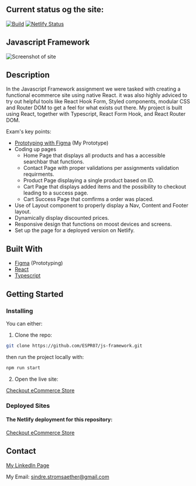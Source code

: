 ## Current status og the site:
[![Build](https://github.com/ESPR07/js-framework/actions/workflows/pipeline.yml/badge.svg)](https://github.com/ESPR07/js-framework/actions/workflows/pipeline.yml)
[![Netlify Status](https://api.netlify.com/api/v1/badges/2019bd94-0636-44fc-8f23-f8cd8e4a89f1/deploy-status)](https://app.netlify.com/sites/checkoutsindre/deploys)

## Javascript Framework
![Screenshot of site](https://github.com/ESPR07/js-framework/assets/111272036/9773bacc-d5b8-4089-a401-582cb35b7ab5)


## Description
In the Javascript Framework assignment we were tasked with creating a functional ecommerce site using native React. it was also highly adviced to try out helpful tools like React Hook Form, Styled components, modular CSS and Router DOM to get a feel for what exists out there. My project is built using React, together with Typescript, React Form Hook, and React Router DOM.

Exam's key points:
- [Prototyping with Figma](https://www.figma.com/file/agEipTTljUAvSIYHZZViAT/JS-Frameworks-Assignment?type=design&node-id=0%3A1&mode=design&t=DCGbBTsTqWicNEQZ-1) (My Prototype)
- Coding up pages
  - Home Page that displays all products and has a accessible searchbar that functions.
  - Contact Page with proper validations per assignments validation requirments.
  - Product Page displaying a single product based on ID.
  - Cart Page that displays added items and the possibility to checkout leading to a success page.
  - Cart Success Page that comfirms a order was placed.
- Use of Layout component to properly display a Nav, Content and Footer layout.
- Dynamically display discounted prices.
- Responsive design that functions on moost devices and screens.
- Set up the page for a deployed version on Netlify.

## Built With
- [Figma](https://www.figma.com/) (Prototyping)
- [React](https://react.dev/)
- [Typescript](https://www.typescriptlang.org/)

## Getting Started

### Installing

You can either:

1. Clone the repo:

```bash
git clone https://github.com/ESPR07/js-framework.git
```

then run the project locally with:
```bash
npm run start
```

2. Open the live site:

[Checkout eCommerce Store](https://checkoutsindre.netlify.app/)

### Deployed Sites

#### The Netlify deployment for this repository:
[Checkout eCommerce Store](https://checkoutsindre.netlify.app/)

## Contact
[My LinkedIn Page](https://www.linkedin.com/in/sindre-str%C3%B8ms%C3%A6ther-der%C3%A5s-212353249/)

My Email: sindre.stromsaether@gmail.com

